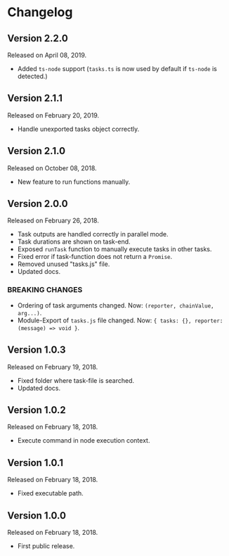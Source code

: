 # Changelog

## Version 2.2.0

Released on April 08, 2019.

-   Added `ts-node` support (`tasks.ts` is now used by default if `ts-node` is detected.)


## Version 2.1.1

Released on February 20, 2019.

-   Handle unexported tasks object correctly.


## Version 2.1.0

Released on October 08, 2018.

-   New feature to run functions manually.


## Version 2.0.0

Released on February 26, 2018.

-   Task outputs are handled correctly in parallel mode.
-   Task durations are shown on task-end.
-   Exposed `runTask` function to manually execute tasks in other tasks.
-   Fixed error if task-function does not return a `Promise`.
-   Removed unused "tasks.js" file.
-   Updated docs.

### BREAKING CHANGES

-   Ordering of task arguments changed. Now: `(reporter, chainValue, arg...)`.
-   Module-Export of `tasks.js` file changed. Now: `{ tasks: {}, reporter: (message) => void }`.


## Version 1.0.3

Released on February 19, 2018.

-   Fixed folder where task-file is searched.
-   Updated docs.


## Version 1.0.2

Released on February 18, 2018.

-   Execute command in node execution context.


## Version 1.0.1

Released on February 18, 2018.

-   Fixed executable path.


## Version 1.0.0

Released on February 18, 2018.

-   First public release.
